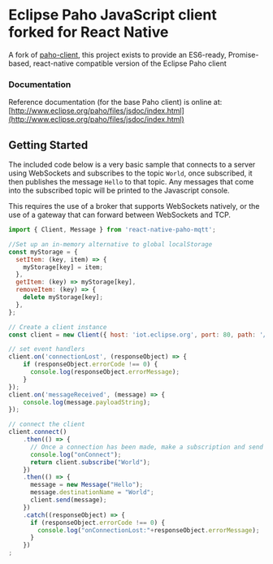 # Eclipse Paho JavaScript client forked for React Native

A fork of [paho-client](https://www.npmjs.com/package/paho-client), this project exists to provide an ES6-ready, Promise-based, react-native compatible version of the Eclipse Paho client

### Documentation

Reference documentation (for the base Paho client) is online at: [http://www.eclipse.org/paho/files/jsdoc/index.html](http://www.eclipse.org/paho/files/jsdoc/index.html)

## Getting Started

The included code below is a very basic sample that connects to a server using WebSockets and subscribes to the topic ```World```, once subscribed, it then publishes the message ```Hello``` to that topic. Any messages that come into the subscribed topic will be printed to the Javascript console.

This requires the use of a broker that supports WebSockets natively, or the use of a gateway that can forward between WebSockets and TCP.

```js
import { Client, Message } from 'react-native-paho-mqtt';

//Set up an in-memory alternative to global localStorage
const myStorage = {
  setItem: (key, item) => {
    myStorage[key] = item;
  },
  getItem: (key) => myStorage[key],
  removeItem: (key) => {
    delete myStorage[key];
  },
};

// Create a client instance
const client = new Client({ host: 'iot.eclipse.org', port: 80, path: '/ws', clientId: 'clientId', storage: myStorage });

// set event handlers
client.on('connectionLost', (responseObject) => {
    if (responseObject.errorCode !== 0) {
      console.log(responseObject.errorMessage);
    }
});
client.on('messageReceived', (message) => {
    console.log(message.payloadString);
});

// connect the client
client.connect()
    .then(() => {
      // Once a connection has been made, make a subscription and send a message.
      console.log("onConnect");
      return client.subscribe("World");
    })
    .then(() => {
      message = new Message("Hello");
      message.destinationName = "World";
      client.send(message);
    })
    .catch((responseObject) => {
      if (responseObject.errorCode !== 0) {
        console.log("onConnectionLost:"+responseObject.errorMessage);
      }
    })
;

```
